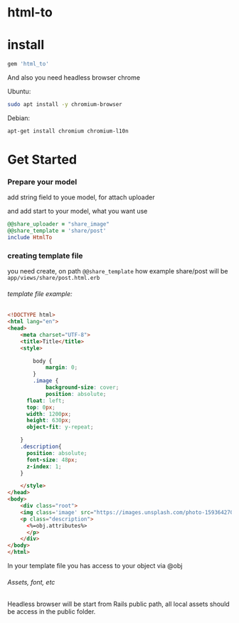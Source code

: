 # html-to
# install
``` ruby
gem 'html_to'
```
And also you need headless browser chrome

Ubuntu:
``` bash
sudo apt install -y chromium-browser
```

Debian:
```bash
apt-get install chromium chromium-l10n
```

# Get Started
### Prepare your model
add string field to youe model, for attach uploader

and add start to your model, what you want use
``` ruby
@@share_uploader = "share_image"
@@share_template = 'share/post'
include HtmlTo
```

### creating template file

you need create, on path ```@@share_template``` how example share/post will be ```app/views/share/post.html.erb```

###### template file example:
``` html
<!DOCTYPE html>
<html lang="en">
<head>
    <meta charset="UTF-8">
    <title>Title</title>
	<style>

		body {
			margin: 0;
		}
		.image {
			background-size: cover;
			position: absolute;
      float: left;
      top: 0px;
      width: 1200px;
      height: 630px;
      object-fit: y-repeat;

    }
    .description{
      position: absolute;
      font-size: 48px;
      z-index: 1;
    }

	</style>
</head>
<body>
	<div class="root">
    <img class='image' src="https://images.unsplash.com/photo-1593642702821-c8da6771f0c6?ixid=MXwxMjA3fDF8MHxwaG90by1wYWdlfHx8fGVufDB8fHw%3D&ixlib=rb-1.2.1&auto=format&fit=crop&w=1489&q=80">
    <p class="description">
      <%=obj.attributes%>
      </p>
	</div>
</body>
</html>

```
In your template file you has access to your object via @obj

###### Assets, font, etc
Headless browser will be start from Rails public path, all local assets should be access in the public folder.
